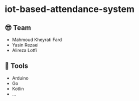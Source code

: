 # iot-based-attendance-system

## 😎 Team
- Mahmoud Kheyrati Fard
- Yasin Rezaei
- Alireza Lotfi



## 🔧 Tools
- Arduino
- Go
- Kotlin
- ...
